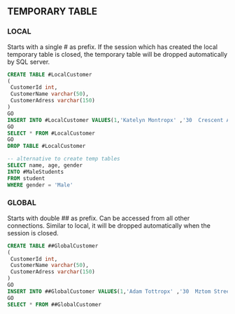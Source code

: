## TEMPORARY TABLE

### LOCAL

Starts with a single # as prefix. If the session which has created the local temporary table is closed, the temporary table will be dropped automatically by SQL server.

```sql
CREATE TABLE #LocalCustomer
(
 CustomerId int,
 CustomerName varchar(50), 
 CustomerAdress varchar(150)
)
GO
INSERT INTO #LocalCustomer VALUES(1,'Katelyn Montropx' ,'30  Crescent Avenue DRUMMUIR CASTLE')
GO
SELECT * FROM #LocalCustomer
GO
DROP TABLE #LocalCustomer
```

```sql
-- alternative to create temp tables
SELECT name, age, gender
INTO #MaleStudents
FROM student
WHERE gender = 'Male'
```

### GLOBAL

Starts with double ## as prefix. Can be accessed from all other connections. Similar to local, it will be dropped automatically when the session is closed.

```sql
CREATE TABLE ##GlobalCustomer
(
 CustomerId int,
 CustomerName varchar(50), 
 CustomerAdress varchar(150)
)
GO
INSERT INTO ##GlobalCustomer VALUES(1,'Adam Tottropx' ,'30  Mztom Street LONDON')
GO
SELECT * FROM ##GlobalCustomer
```
